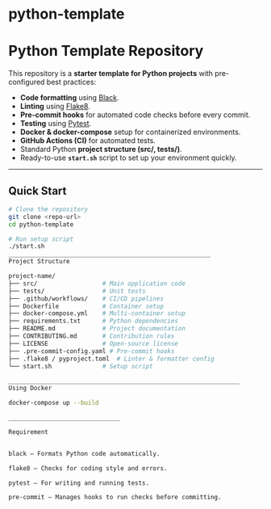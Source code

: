 # python-template
# Python Template Repository

This repository is a **starter template for Python projects** with pre-configured best practices:
- **Code formatting** using [Black](https://github.com/psf/black).
- **Linting** using [Flake8](https://github.com/PyCQA/flake8).
- **Pre-commit hooks** for automated code checks before every commit.
- **Testing** using [Pytest](https://pytest.org/).
- **Docker & docker-compose** setup for containerized environments.
- **GitHub Actions (CI)** for automated tests.
- Standard Python **project structure (src/, tests/)**.
- Ready-to-use **`start.sh`** script to set up your environment quickly.


---

## **Quick Start**

```bash
# Clone the repository
git clone <repo-url>
cd python-template

# Run setup script
./start.sh
________________________________________________________
Project Structure

project-name/
├── src/                  # Main application code
├── tests/                # Unit tests
├── .github/workflows/    # CI/CD pipelines
├── Dockerfile            # Container setup
├── docker-compose.yml    # Multi-container setup
├── requirements.txt      # Python dependencies
├── README.md             # Project documentation
├── CONTRIBUTING.md       # Contribution rules
├── LICENSE               # Open-source license
├── .pre-commit-config.yaml # Pre-commit hooks
├── .flake8 / pyproject.toml  # Linter & formatter config
└── start.sh              # Setup script

________________________________________________________________
Using Docker

docker-compose up --build

_______________________________

Requirement


black – Formats Python code automatically.

flake8 – Checks for coding style and errors.

pytest – For writing and running tests.

pre-commit – Manages hooks to run checks before committing.